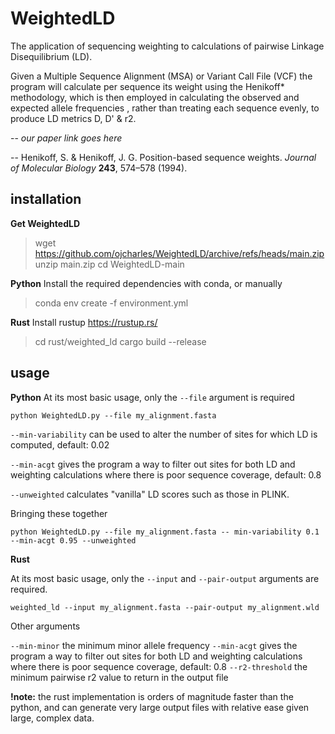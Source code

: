 # WeightedLD

The application of sequencing weighting to calculations of pairwise Linkage Disequilibrium (LD).

Given a Multiple Sequence Alignment (MSA) or Variant Call File (VCF) the program will calculate per sequence its weight using the Henikoff* methodology, which is then employed in calculating the observed and expected allele frequencies , rather than treating each sequence evenly,  to produce LD metrics D, D' & r2.

-- *our paper link goes here*

-- Henikoff, S. & Henikoff, J. G. Position-based sequence weights. _Journal of Molecular Biology_ **243**, 574–578 (1994).


## installation
**Get WeightedLD**
> wget https://github.com/ojcharles/WeightedLD/archive/refs/heads/main.zip
> unzip main.zip
> cd WeightedLD-main

**Python**
Install the required dependencies with conda, or manually
> conda env create -f environment.yml

**Rust**
Install rustup https://rustup.rs/
> cd rust/weighted_ld
> cargo build --release

## usage
**Python**
At its most basic usage, only the `--file` argument is required

    python WeightedLD.py --file my_alignment.fasta
    
`--min-variability` can be used to alter the number of sites for which LD is computed, default: 0.02

`--min-acgt` gives the program a way to filter out sites for both LD and weighting calculations where there is poor sequence coverage, default: 0.8

`--unweighted` calculates "vanilla" LD scores such as those in PLINK.

Bringing these together

    python WeightedLD.py --file my_alignment.fasta -- min-variability 0.1 --min-acgt 0.95 --unweighted


**Rust**

At its most basic usage, only the `--input` and `--pair-output` arguments are required.

    weighted_ld --input my_alignment.fasta --pair-output my_alignment.wld
    
Other arguments

`--min-minor` the minimum minor allele frequency
`--min-acgt` gives the program a way to filter out sites for both LD and weighting calculations where there is poor sequence coverage, default: 0.8
`--r2-threshold`  the minimum pairwise r2 value to return in the output file

**!note:** the rust implementation is orders of magnitude faster than the python, and can generate very large output files with relative ease given large, complex data.


